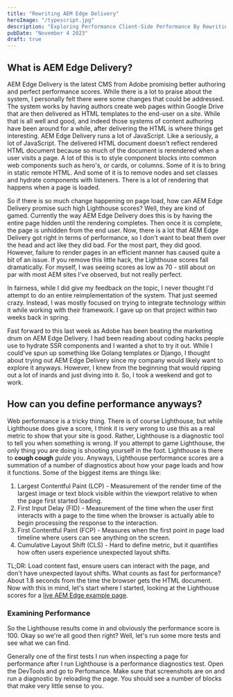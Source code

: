 ```yaml
---
title: "Rewriting AEM Edge Delivery"
heroImage: "/typescript.jpg"
description: "Exploring Performance Client-Side Performance By Rewriting AEM Edge"
pubDate: "November 4 2023"
draft: true
---
```


## What is AEM Edge Delivery?

AEM Edge Delivery is the latest CMS from Adobe promising better authoring and perfect performance scores. While there is a lot to praise about the system, I personally felt there were some changes that could be addressed. The system works by having authors create web pages within Google Drive that are then delivered as HTML templates to the end-user on a site. While that is all well and good, and indeed those systems of content authoring have been around for a while, after delivering the HTML is where things get interesting. AEM Edge Delivery runs a lot of JavaScript. Like a seriously, a lot of JavaScript. The delivered HTML document doesn't reflect rendered HTML document because so much of the document is rerendered when a user visits a page. A lot of this is to style component blocks into common web components such as hero's, or cards, or columns. Some of it is to bring in static remote HTML. And some of it is to remove nodes and set classes and hydrate components with listeners. There is a lot of rendering that happens when a page is loaded.

So if there is so much change happening on page load, how can AEM Edge Delivery promise such high Lighthouse scores? Well, they are kind of gamed. Currently the way AEM Edge Delivery does this is by having the entire page hidden until the rendering completes. Then once it is complete, the page is unhidden from the end user. Now, there is a lot that AEM Edge Delivery got right in terms of performance, so I don't want to beat them over the head and act like they did bad. For the most part, they did good. However, failure to render pages in an efficient manner has caused quite a bit of an issue. If you remove this little hack, the Lighthouse scores fall dramatically. For myself, I was seeing scores as low as 70 - still about on par with most AEM sites I've observed, but not really perfect.

In fairness, while I did give my feedback on the topic, I never thought I'd attempt to do an entire reimplementation of the system. That just seemed crazy. Instead, I was mostly focused on trying to integrate technology within it while working with their framework. I gave up on that project within two weeks back in spring.

Fast forward to this last week as Adobe has been beating the marketing drum on AEM Edge Delivery. I had been reading about coding hacks people use to hydrate SSR components and I wanted a shot to try it out. While I could've spun up something like Golang templates or Django, I thought about trying out AEM Edge Delivery since my company would likely want to explore it anyways. However, I knew from the beginning that would ripping out a lot of inards and just diving into it. So, I took a weekend and got to work.

## How can you define performance anyways?

Web performance is a tricky thing. There is of course Lighthouse, but while Lighthouse does give a score, I think it is very wrong to use this as a real metric to show that your site is good. Rather, Lighthouse is a diagnostic tool to tell you when something is wrong. If you attempt to game Lighthouse, the only thing you are doing is shooting yourself in the foot. Lighthouse is there to **cough cough** _guide_ you. Anyways, Lighthouse performance scores are a summation of a number of diagnostics about how your page loads and how it functions. Some of the biggest items are things like:

1. Largest Contentful Paint (LCP) - Measurement of the render time of the largest image or text block visible within the viewport relative to when the page first started loading.
2. First Input Delay (FID) - Measurement of the time when the user first interacts with a page to the time when the browser is actually able to begin processing the response to the interaction.
3. First Contentful Paint (FCP) - Measures when the first point in page load timeline where users can see anything on the screen.
4. Cumulative Layout Shift (CLS) - Hard to define metric, but it quantifies how often users experience unexpected layout shifts.

TL;DR: Load content fast, ensure users can interact with the page, and don't have unexpected layout shifts. What counts as fast for performance? About 1.8 seconds from the time the browser gets the HTML document. Now with this in mind, let's start where I started, looking at the Lighthouse scores for a [live AEM Edge example page](https://main--my-website--lighthouse100.hlx.page/).

### Examining Performance

So the Lighthouse results come in and obviously the performance score is 100. Okay so we're all good then right? Well, let's run some more tests and see what we can find.

Generally one of the first tests I run when inspecting a page for performance after I run Lighthouse is a performance diagnostics test. Open the DevTools and go to Perfomance. Make sure that screenshots are on and run a diagnostic by reloading the page. You should see a number of blocks that make very little sense to you.
